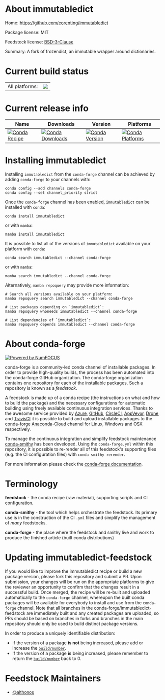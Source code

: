 About immutabledict
===================

Home: https://github.com/corenting/immutabledict

Package license: MIT

Feedstock license: [BSD-3-Clause](https://github.com/conda-forge/immutabledict-feedstock/blob/main/LICENSE.txt)

Summary: A fork of frozendict, an immutable wrapper around dictionaries.

Current build status
====================


<table><tr><td>All platforms:</td>
    <td>
      <a href="https://dev.azure.com/conda-forge/feedstock-builds/_build/latest?definitionId=10703&branchName=main">
        <img src="https://dev.azure.com/conda-forge/feedstock-builds/_apis/build/status/immutabledict-feedstock?branchName=main">
      </a>
    </td>
  </tr>
</table>

Current release info
====================

| Name | Downloads | Version | Platforms |
| --- | --- | --- | --- |
| [![Conda Recipe](https://img.shields.io/badge/recipe-immutabledict-green.svg)](https://anaconda.org/conda-forge/immutabledict) | [![Conda Downloads](https://img.shields.io/conda/dn/conda-forge/immutabledict.svg)](https://anaconda.org/conda-forge/immutabledict) | [![Conda Version](https://img.shields.io/conda/vn/conda-forge/immutabledict.svg)](https://anaconda.org/conda-forge/immutabledict) | [![Conda Platforms](https://img.shields.io/conda/pn/conda-forge/immutabledict.svg)](https://anaconda.org/conda-forge/immutabledict) |

Installing immutabledict
========================

Installing `immutabledict` from the `conda-forge` channel can be achieved by adding `conda-forge` to your channels with:

```
conda config --add channels conda-forge
conda config --set channel_priority strict
```

Once the `conda-forge` channel has been enabled, `immutabledict` can be installed with `conda`:

```
conda install immutabledict
```

or with `mamba`:

```
mamba install immutabledict
```

It is possible to list all of the versions of `immutabledict` available on your platform with `conda`:

```
conda search immutabledict --channel conda-forge
```

or with `mamba`:

```
mamba search immutabledict --channel conda-forge
```

Alternatively, `mamba repoquery` may provide more information:

```
# Search all versions available on your platform:
mamba repoquery search immutabledict --channel conda-forge

# List packages depending on `immutabledict`:
mamba repoquery whoneeds immutabledict --channel conda-forge

# List dependencies of `immutabledict`:
mamba repoquery depends immutabledict --channel conda-forge
```


About conda-forge
=================

[![Powered by
NumFOCUS](https://img.shields.io/badge/powered%20by-NumFOCUS-orange.svg?style=flat&colorA=E1523D&colorB=007D8A)](https://numfocus.org)

conda-forge is a community-led conda channel of installable packages.
In order to provide high-quality builds, the process has been automated into the
conda-forge GitHub organization. The conda-forge organization contains one repository
for each of the installable packages. Such a repository is known as a *feedstock*.

A feedstock is made up of a conda recipe (the instructions on what and how to build
the package) and the necessary configurations for automatic building using freely
available continuous integration services. Thanks to the awesome service provided by
[Azure](https://azure.microsoft.com/en-us/services/devops/), [GitHub](https://github.com/),
[CircleCI](https://circleci.com/), [AppVeyor](https://www.appveyor.com/),
[Drone](https://cloud.drone.io/welcome), and [TravisCI](https://travis-ci.com/)
it is possible to build and upload installable packages to the
[conda-forge](https://anaconda.org/conda-forge) [Anaconda-Cloud](https://anaconda.org/)
channel for Linux, Windows and OSX respectively.

To manage the continuous integration and simplify feedstock maintenance
[conda-smithy](https://github.com/conda-forge/conda-smithy) has been developed.
Using the ``conda-forge.yml`` within this repository, it is possible to re-render all of
this feedstock's supporting files (e.g. the CI configuration files) with ``conda smithy rerender``.

For more information please check the [conda-forge documentation](https://conda-forge.org/docs/).

Terminology
===========

**feedstock** - the conda recipe (raw material), supporting scripts and CI configuration.

**conda-smithy** - the tool which helps orchestrate the feedstock.
                   Its primary use is in the construction of the CI ``.yml`` files
                   and simplify the management of *many* feedstocks.

**conda-forge** - the place where the feedstock and smithy live and work to
                  produce the finished article (built conda distributions)


Updating immutabledict-feedstock
================================

If you would like to improve the immutabledict recipe or build a new
package version, please fork this repository and submit a PR. Upon submission,
your changes will be run on the appropriate platforms to give the reviewer an
opportunity to confirm that the changes result in a successful build. Once
merged, the recipe will be re-built and uploaded automatically to the
`conda-forge` channel, whereupon the built conda packages will be available for
everybody to install and use from the `conda-forge` channel.
Note that all branches in the conda-forge/immutabledict-feedstock are
immediately built and any created packages are uploaded, so PRs should be based
on branches in forks and branches in the main repository should only be used to
build distinct package versions.

In order to produce a uniquely identifiable distribution:
 * If the version of a package **is not** being increased, please add or increase
   the [``build/number``](https://docs.conda.io/projects/conda-build/en/latest/resources/define-metadata.html#build-number-and-string).
 * If the version of a package **is** being increased, please remember to return
   the [``build/number``](https://docs.conda.io/projects/conda-build/en/latest/resources/define-metadata.html#build-number-and-string)
   back to 0.

Feedstock Maintainers
=====================

* [@althonos](https://github.com/althonos/)

